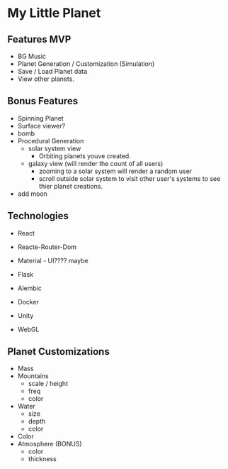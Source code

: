 # My Little Planet

## Features MVP

* BG Music
* Planet Generation / Customization (Simulation)
* Save / Load Planet data
* View other planets.

## Bonus Features

* Spinning Planet
* Surface viewer?
* bomb
* Procedural Generation
  * solar system view
    * Orbiting planets youve created.
  * galaxy view (will render the count of all users)
    * zooming to a solar system will render a random user
    * scroll outside solar system to visit other user's systems to see thier planet creations.
* add moon
  
## Technologies

* React
* Reacte-Router-Dom
* Material - UI???? maybe
* Flask
* Alembic
* Docker

* Unity
* WebGL

## Planet Customizations

* Mass
* Mountains
  * scale / height
  * freq
  * color
* Water
  * size
  * depth
  * color
* Color
* Atmosphere (BONUS)
  * color
  * thickness

